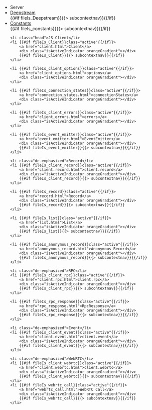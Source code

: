 <ul id="subnav">
	<li class="head first">Server</li>
	<li {{#if fileIs_Deepstream}}class="active"{{/if}}>
		<a href="deepstream.html">Deepstream</a>
		<div class="isActiveIndicator orangeGradient"></div>
		{{#if fileIs_Deepstream}}{{> subcontextnav}}{{/if}}
	</li>
	<li {{#if fileIs_constants}}class="active"{{/if}}>
		<a href="constants.html">Constants</a>
		<div class="isActiveIndicator orangeGradient"></div>
		{{#if fileIs_constants}}{{> subcontextnav}}{{/if}}
	</li>


	<li class="head">JS Client</li>
	<li {{#if fileIs_Client}}class="active"{{/if}}>
		<a href="client.html">Client</a>
		<div class="isActiveIndicator orangeGradient"></div>
		{{#if fileIs_Client}}{{> subcontextnav}}{{/if}}
	</li>

	<li {{#if fileIs_client_options}}class="active"{{/if}}>
		<a href="client_options.html">options</a>
		<div class="isActiveIndicator orangeGradient"></div>
	</li>

	<li {{#if fileIs_connection_states}}class="active"{{/if}}>
		<a href="connection_states.html">connectionStates</a>
		<div class="isActiveIndicator orangeGradient"></div>
	</li>

	<li {{#if fileIs_client_errors}}class="active"{{/if}}>
		<a href="client_errors.html">errors</a>
		<div class="isActiveIndicator orangeGradient"></div>
	</li>

	<li {{#if fileIs_event_emitter}}class="active"{{/if}}>
		<a href="event_emitter.html">EventEmitter</a>
		<div class="isActiveIndicator orangeGradient"></div>
		{{#if fileIs_event_emitter}}{{> subcontextnav}}{{/if}}
	</li>

	<li class="de-emphasized">Record</li>
	<li {{#if fileIs_client_record}}class="active"{{/if}}>
		<a href="client.record.html">client.record</a>
		<div class="isActiveIndicator orangeGradient"></div>
		{{#if fileIs_client_record}}{{> subcontextnav}}{{/if}}
	</li>

	<li {{#if fileIs_record}}class="active"{{/if}}>
		<a href="record.html">Record</a>
		<div class="isActiveIndicator orangeGradient"></div>
		{{#if fileIs_record}}{{> subcontextnav}}{{/if}}
	</li>

	<li {{#if fileIs_list}}class="active"{{/if}}>
		<a href="list.html">List</a>
		<div class="isActiveIndicator orangeGradient"></div>
		{{#if fileIs_list}}{{> subcontextnav}}{{/if}}
	</li>

	<li {{#if fileIs_anonymous_record}}class="active"{{/if}}>
		<a href="anonymous_record.html">Anonymous Record</a>
		<div class="isActiveIndicator orangeGradient"></div>
		{{#if fileIs_anonymous_record}}{{> subcontextnav}}{{/if}}
	</li>

	<li class="de-emphasized">RPC</li>
	<li {{#if fileIs_client_rpc}}class="active"{{/if}}>
		<a href="client.rpc.html">client.rpc</a>
		<div class="isActiveIndicator orangeGradient"></div>
		{{#if fileIs_client_rpc}}{{> subcontextnav}}{{/if}}
	</li>

	<li {{#if fileIs_rpc_response}}class="active"{{/if}}>
		<a href="rpc_response.html">RpcResponse</a>
		<div class="isActiveIndicator orangeGradient"></div>
		{{#if fileIs_rpc_response}}{{> subcontextnav}}{{/if}}
	</li>

	<li class="de-emphasized">Event</li>
	<li {{#if fileIs_client_event}}class="active"{{/if}}>
		<a href="client.event.html">client.event</a>
		<div class="isActiveIndicator orangeGradient"></div>
		{{#if fileIs_client_event}}{{> subcontextnav}}{{/if}}
	</li>

	<li class="de-emphasized">WebRTC</li>
	<li {{#if fileIs_client_webrtc}}class="active"{{/if}}>
		<a href="client.webrtc.html">client.webrtc</a>
		<div class="isActiveIndicator orangeGradient"></div>
		{{#if fileIs_client_webrtc}}{{> subcontextnav}}{{/if}}
	</li>
	<li {{#if fileIs_webrtc_call}}class="active"{{/if}}>
		<a href="webrtc_call.html">WebRTC Call</a>
		<div class="isActiveIndicator orangeGradient"></div>
		{{#if fileIs_webrtc_call}}{{> subcontextnav}}{{/if}}
	</li>
</ul>
